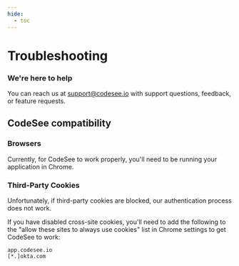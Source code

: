 ```yaml
---
hide:
  - toc
---
```

# Troubleshooting

### We're here to help
You can reach us at <a href="mailto:support@codesee.io">support@codesee.io</a> with support questions, feedback, or feature requests.

## CodeSee compatibility

### Browsers
Currently, for CodeSee to work properly, you'll need to be running your application in Chrome.

### Third-Party Cookies
Unfortunately, if third-party cookies are blocked, our authentication process does not work.

If you have disabled cross-site cookies, you'll need to add the following to the "allow these sites to always use cookies" list in Chrome settings to get CodeSee to work:

```
app.codesee.io
[*.]okta.com
```

&nbsp;  